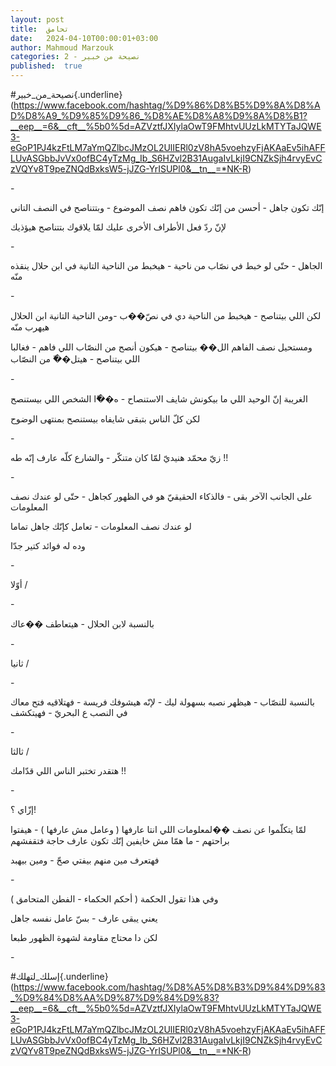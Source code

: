 ```yaml
---
layout: post
title:  تحامق
date:   2024-04-10T00:00:01+03:00
author: Mahmoud Marzouk
categories: 2 - نصيحة من خبير
published:  true
---
```

\#نصيحة_من_خبير{.underline}(https://www.facebook.com/hashtag/%D9%86%D8%B5%D9%8A%D8%AD%D8%A9_%D9%85%D9%86_%D8%AE%D8%A8%D9%8A%D8%B1?__eep__=6&__cft__%5b0%5d=AZVztfJXIylaOwT9FMhtvUUzLkMTYTaJQWE3-eGoP1PJ4kzFtLM7aYmQZlbcJMzOL2UlIERl0zV8hA5voehzyFjAKAaEv5ihAFFLUvASGbbJvVx0ofBC4yTzMg_Ib_S6HZvl2B31AugaIvLkjI9CNZkSjh4rvyEvCzVQYv8T9peZNQdBxksW5-jJZG-YrISUPl0&__tn__=*NK-R)

\-

إنّك تكون جاهل - أحسن من إنّك تكون فاهم نصف الموضوع - وبتتناصح في النصف
التاني

لإنّ ردّ فعل الأطراف الأخرى عليك لمّا يلاقوك بتتناصح هيؤذيك

\-

الجاهل - حتّى لو خبط في نصّاب من ناحية - هيخبط من الناحية التانية في ابن
حلال ينقذه منّه

\-

لكن اللي بيتناصح - هيخبط من الناحية دي في نصّ��ب -ومن الناحية التانية ابن
الحلال هيهرب منّه

ومستحيل نصف الفاهم الل�� بيتناصح - هيكون أنصح من النصّاب اللي فاهم -
فغالبا اللي بيتناصح - هيتل��ّ من النصّاب

\-

الغريبة إنّ الوحيد اللي ما بيكونش شايف الاستنصاح - ه��ّا الشخص اللي
بيستنصح

لكن كلّ الناس بتبقى شايفاه بيستنصح بمنتهى الوضوح

\-

زيّ محمّد هنيديّ لمّا كان متنكّر - والشارع كلّه عارف إنّه طه !!

\-

على الجانب الآخر بقى - فالذكاء الحقيقيّ هو في الظهور كجاهل - حتّى لو عندك
نصف المعلومات

لو عندك نصف المعلومات - تعامل كإنّك جاهل تماما

وده له فوائد كتير جدّا

\-

أوّلا /

\-

بالنسبة لابن الحلال - هيتعاطف ��عاك

\-

ثانيا /

\-

بالنسبة للنصّاب - هيظهر نصبه بسهولة ليك - لإنّه هيشوفك فريسة - فهتلاقيه
فتح معاك في النصب ع البحريّ - فهيتكشف

\-

ثالثا /

هتقدر تختبر الناس اللي قدّامك !!

\-

إزّاي ؟!

لمّا يتكلّموا عن نصف ��لمعلومات اللي انتا عارفها ( وعامل مش عارفها ) -
هيفتوا براحتهم - ما همّا مش خايفين إنّك تكون عارف حاجة فتقفشهم

فهتعرف مين منهم بيفتي صحّ - ومين بيهبد

\-

وفي هذا تقول الحكمة ( أحكم الحكماء - الفطن المتحامق )

يعني يبقى عارف - بسّ عامل نفسه جاهل

لكن دا محتاج مقاومة لشهوة الظهور طبعا

\-

\#إسلك_لتهلك{.underline}(https://www.facebook.com/hashtag/%D8%A5%D8%B3%D9%84%D9%83_%D9%84%D8%AA%D9%87%D9%84%D9%83?__eep__=6&__cft__%5b0%5d=AZVztfJXIylaOwT9FMhtvUUzLkMTYTaJQWE3-eGoP1PJ4kzFtLM7aYmQZlbcJMzOL2UlIERl0zV8hA5voehzyFjAKAaEv5ihAFFLUvASGbbJvVx0ofBC4yTzMg_Ib_S6HZvl2B31AugaIvLkjI9CNZkSjh4rvyEvCzVQYv8T9peZNQdBxksW5-jJZG-YrISUPl0&__tn__=*NK-R)
